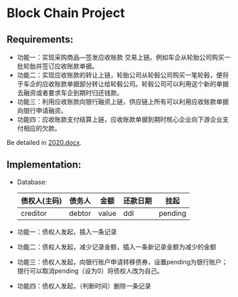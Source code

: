 # Block Chain Project

## Requirements:

- 功能一：实现采购商品—签发应收账款 交易上链。例如车企从轮胎公司购买一批轮胎并签订应收账款单据。
- 功能二：实现应收账款的转让上链，轮胎公司从轮毂公司购买一笔轮毂，便将于车企的应收账款单据部分转让给轮毂公司。轮毂公司可以利用这个新的单据去融资或者要求车企到期时归还钱款。
- 功能三：利用应收账款向银行融资上链，供应链上所有可以利用应收账款单据向银行申请融资。
- 功能四：应收账款支付结算上链，应收账款单据到期时核心企业向下游企业支付相应的欠款。

Be detailed in [2020.docx](https://github.com/guzy0324/block_chain_project/releases/download/v0.0.0/2020.docx).

## Implementation:

- Database:

    |债权人(主码)|债务人 |金额 |还款日期|挂起   |
    |-----------|------|-----|-------|-------|
    |creditor   |debtor|value|ddl    |pending|

- 功能一：债权人发起，插入一条记录

- 功能二：债权人发起，减少记录金额，插入一条新记录金额为减少的金额

- 功能三：债权人发起，向银行账户申请转移债券，设置pending为银行账户；银行可以取消pending（设为0）将债权人改为自己。

- 功能四：债权人发起，（判断时间）删除一条记录